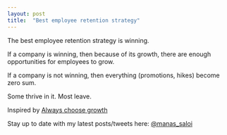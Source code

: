 ```yaml
---
layout: post
title:  "Best employee retention strategy"
---
```


The best employee retention strategy is winning.

If a company is winning, then because of its growth, there are enough opportunities for employees to grow.

If a company is not winning, then everything (promotions, hikes) become zero sum.

Some thrive in it. Most leave.

Inspired by [Always choose growth](https://www.linkedin.com/feed/update/urn:li:activity:6430144105048870912/)

Stay up to date with my latest posts/tweets here: [@manas_saloi](http://twitter.com/manas_saloi)
